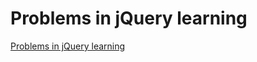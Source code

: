 # Problems in jQuery learning
[Problems in jQuery learning](https://aiwithcloud.com/2022/09/19/problems_in_jquery_learning/)